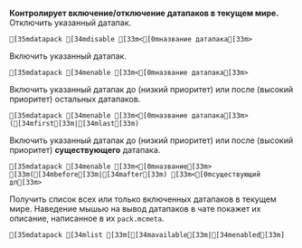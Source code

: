 **Контролирует включение/отключение датапаков в текущем мире.**
Отключить указанный датапак.
```ansi
[35mdatapack [34mdisable [33m<[0mназвание датапака[33m>
```
Включить указанный датапак.
```ansi
[35mdatapack [34menable [33m<[0mназвание датапака[33m>
```
Включить указанный датапак до (низкий приоритет) или после (высокий приоритет) остальных датапаков.
```ansi
[35mdatapack [34menable [33m<[0mназвание датапака[33m> ([34mfirst[33m|[34mlast[33m)
```
Включить указанный датапак до (низкий приоритет) или после (высокий приоритет) **существующего** датапака.
```ansi
[35mdatapack [34menable [33m<[0mназвание[33m> [33m([34mbefore[33m|[34mafter[33m) [33m<[0mсуществующий дп[33m>
```
Получить список всех или только включенных датапаков в текущем мире. Наведение мышью на вывод датапаков в чате покажет их описание, написанное в их `pack.mcmeta`.
```ansi
[35mdatapack [34mlist [33m[[34mavailable[33m|[34menabled[33m]
```